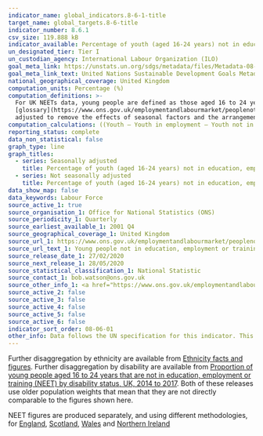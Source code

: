 ```yaml
---
indicator_name: global_indicators.8-6-1-title
target_name: global_targets.8-6-title
indicator_number: 8.6.1
csv_size: 119.888 kB
indicator_available: Percentage of youth (aged 16-24 years) not in education, employment or training
un_designated_tier: Tier I
un_custodian_agency: International Labour Organization (ILO)
goal_meta_link: https://unstats.un.org/sdgs/metadata/files/Metadata-08-06-01.pdf
goal_meta_link_text: United Nations Sustainable Development Goals Metadata (PDF 382 KB)
national_geographical_coverage: United Kingdom
computation_units: Percentage (%)
computation_definitions: >-
  For UK NEETs data, young people are defined as those aged 16 to 24 years, while anybody who is not in education or training and not in employment is considered to be NEET. More detailed definitions can be found in the
  [glossary](https://www.ons.gov.uk/employmentandlabourmarket/peoplenotinwork/unemployment/bulletins/youngpeoplenotineducationemploymentortrainingneet/november2019#glossary) of the Young people not in education, employment or training (NEET) release. <br> <br> Some data used are seasonally
  adjusted to remove the effects of seasonal factors and the arrangement of the calendar, this is referred to as being 'seasonally adjusted'.
computation_calculations: ((Youth – Youth in employment – Youth not in employment but in education or training) / Youth) * 100
reporting_status: complete
data_non_statistical: false
graph_type: line
graph_titles: 
  - series: Seasonally adjusted
    title: Percentage of youth (aged 16-24 years) not in education, employment or training (seasonally adjusted, %)
  - series: Not seasonally adjusted
    title: Percentage of youth (aged 16-24 years) not in education, employment or training (%)
data_show_map: false
data_keywords: Labour Force
source_active_1: true
source_organisation_1: Office for National Statistics (ONS)
source_periodicity_1: Quarterly
source_earliest_available_1: 2001 Q4
source_geographical_coverage_1: United Kingdom
source_url_1: https://www.ons.gov.uk/employmentandlabourmarket/peoplenotinwork/unemployment/datasets/youngpeoplenotineducationemploymentortrainingneettable1
source_url_text_1: Young people not in education, employment or training (NEET)
source_release_date_1: 27/02/2020
source_next_release_1: 28/05/2020
source_statistical_classification_1: National Statistic
source_contact_1: bob.watson@ons.gov.uk
source_other_info_1: <a href="https://www.ons.gov.uk/employmentandlabourmarket/peopleinwork/employmentandemployeetypes/qmis/labourforcesurveylfsqmi">Source metadata</a>
source_active_2: false
source_active_3: false
source_active_4: false
source_active_5: false
source_active_6: false
indicator_sort_order: 08-06-01
other_info: Data follows the UN specification for this indicator. This indicator has been identified in collaboration with topic experts.
---
```

<p>Further disaggregation by ethnicity are available from <a href="https://www.ethnicity-facts-figures.service.gov.uk/work-pay-and-benefits/unemployment-and-economic-inactivity/young-people-not-in-employment-education-or-training-neet/latest">Ethnicity facts and figures</a>. Further disaggregation by disability are available from <a href="https://www.ons.gov.uk/employmentandlabourmarket/peoplenotinwork/unemployment/adhocs/009631proportionofyoungpeopleaged16to24yearsthatarenotineducationemploymentortrainingneetbydisabilitystatusuk2014to2017">Proportion of young people aged 16 to 24 years that are not in education, employment or training (NEET) by disability status, UK, 2014 to 2017</a>. Both of these releases use older population weights that mean that they are not directly comparable to the figures shown here.</p>
<p>NEET figures are produced separately, and using different methodologies, for <a href="https://www.gov.uk/government/collections/statistics-neet">England</a>, <a href="https://www.skillsdevelopmentscotland.co.uk/publications-statistics/statistics/annual-participation-measure/?page=1&statisticCategoryId=7&order=date-desc">Scotland</a>, <a href="https://gov.wales/young-people-not-education-employment-or-training-neet">Wales</a> and <a href="https://www.nisra.gov.uk/publications/quarterly-labour-force-survey-tables-may-2019">Northern Ireland</a></p>